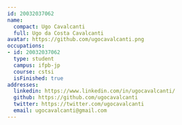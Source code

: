 ```yaml
---
id: 20032037062
name:
  compact: Ugo Cavalcanti
  full: Ugo da Costa Cavalcanti
avatar: https://github.com/ugocavalcanti.png
occupations:
- id: 20032037062
  type: student
  campus: ifpb-jp
  course: cstsi
  isFinished: true
addresses:
  linkedin: https://www.linkedin.com/in/ugocavalcanti/
  github: https://github.com/ugocavalcanti
  twitter: https://twitter.com/ugocavalcanti
  email: ugocavalcanti@gmail.com
---
```

